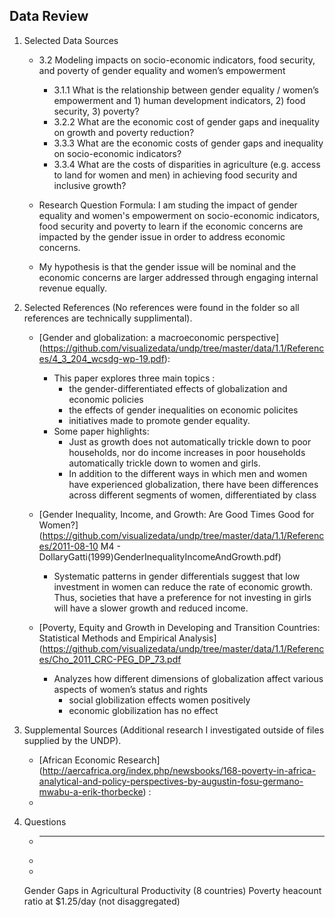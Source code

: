 ## Data Review
1. Selected Data Sources
    - 3.2 Modeling impacts on socio-economic indicators, food security, and poverty of gender equality and women’s empowerment
        -  3.1.1 What is the relationship between gender equality / women’s empowerment and 1) human development indicators, 2) food security, 3) poverty?
        - 3.2.2 What are the economic cost of gender gaps and inequality on growth and poverty reduction?
        - 3.3.3 What are the economic costs of gender gaps and inequality on socio-economic indicators?
        - 3.3.4 What are the costs of disparities in agriculture (e.g. access to land for women and men) in achieving food security and inclusive growth?
    
    - Research Question Formula: I am studing the impact of gender equality and women's empowerment on socio-economic indicators, food security and poverty to learn if the economic concerns are impacted by the gender issue in order to address economic concerns. 
    
    - My hypothesis is that the gender issue will be nominal and the economic concerns are larger addressed through engaging internal revenue equally.

2. Selected References (No references were found in the folder so all references are technically supplimental).
    - [Gender and globalization: a macroeconomic perspective] (https://github.com/visualizedata/undp/tree/master/data/1.1/References/4_3_204_wcsdg-wp-19.pdf): 
        - This paper explores three main topics :
            - the gender-differentiated effects of globalization and economic policies
            - the effects of gender inequalities on economic policites
            - initiatives made to promote gender equality.
        - Some paper highlights:
            - Just as growth does not automatically trickle down to poor households, nor do income increases in poor households automatically trickle down to women and girls.
            - In addition to the different ways in which men and women have experienced globalization, there have been differences across different segments of women, differentiated by class

    - [Gender Inequality, Income, and Growth: Are Good Times Good for Women?] (https://github.com/visualizedata/undp/tree/master/data/1.1/References/2011-08-10 M4 - DollaryGatti(1999)GenderInequalityIncomeAndGrowth.pdf)
        - Systematic patterns in gender differentials suggest that low investment in women can reduce the rate of economic growth. Thus, societies that have a preference for not investing in girls will have a slower growth and reduced income.

    - [Poverty, Equity and Growth in Developing and Transition Countries: Statistical Methods and Empirical Analysis] (https://github.com/visualizedata/undp/tree/master/data/1.1/References/Cho_2011_CRC-PEG_DP_73.pdf
        - Analyzes how different dimensions of globalization affect various aspects of women’s status and rights
             - social globilization effects women positively
             - economic globilization has no effect                                                                                                                       
                                                                                                                       
3. Supplemental Sources (Additional research I investigated outside of files supplied by the UNDP).
     - [African Economic Research] (http://aercafrica.org/index.php/newsbooks/168-poverty-in-africa-analytical-and-policy-perspectives-by-augustin-fosu-germano-mwabu-a-erik-thorbecke) :
     - 
4. Questions
     - ____
     - 
     - 
    Gender Gaps in Agricultural Productivity (8 countries)
    Poverty heacount ratio at $1.25/day (not disaggregated)